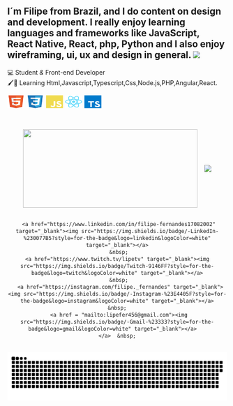 
<h2 align="left"> I´m Filipe from Brazil, and I do content on design and development. 
  I really enjoy learning languages and frameworks like JavaScript, React Native, React, php, Python and I also enjoy wireframing, ui, ux and design in general.
                <img src="https://raw.githubusercontent.com/iampavangandhi/iampavangandhi/master/gifs/Hi.gif" width="30px"></h2>

💻 Student <em>&</em> Front-end Developer <br/>
🖌️🧠 Learning Html,Javascript,Typescript,Css,Node.js,PHP,Angular,React. <br/>


<div align="left">
    <img align="center" alt="HTML" height="30" width="40" src="https://raw.githubusercontent.com/devicons/devicon/master/icons/html5/html5-original.svg"/>
    <img align="center" alt="CSS" height="30" width="40" src="https://raw.githubusercontent.com/devicons/devicon/master/icons/css3/css3-original.svg"/>
    <img align="center" alt="JS" height="30" width="40" src="https://raw.githubusercontent.com/devicons/devicon/master/icons/javascript/javascript-plain.svg"/>
    <img align="center" alt="Lipe-React" height="30" width="40" src="https://raw.githubusercontent.com/devicons/devicon/master/icons/react/react-original.svg">
    <img align="center" alt="Lipe-Ts" height="30" width="40" src="https://raw.githubusercontent.com/devicons/devicon/master/icons/typescript/typescript-plain.svg">  
</div>
<br/><br/>
<p align="center">
    <img src="https://github-readme-stats.vercel.app/api?username=LipeDev1&theme=dark" width="400px" height="180px" align="center"/>&nbsp;&nbsp;&nbsp;
    <img src="https://github-readme-stats.vercel.app/api/top-langs/?username=Lipedev1&hide=html&layout=compact&theme=dark" width="400px height="180px" align="center"/>
</p>


##

<div align="center">
      
 
     <a href="https://www.linkedin.com/in/filipe-fernandes17082002" target="_blank"><img src="https://img.shields.io/badge/-LinkedIn-%230077B5?style=for-the-badge&logo=linkedin&logoColor=white" target="_blank"></a>
     &nbsp;
    <a href="https://www.twitch.tv/lipetv" target="_blank"><img src="https://img.shields.io/badge/Twitch-9146FF?style=for-the-badge&logo=twitch&logoColor=white" target="_blank"></a>
     &nbsp;
      <a href="https://instagram.com/filipe._fernandes" target="_blank"><img src="https://img.shields.io/badge/-Instagram-%23E4405F?style=for-the-badge&logo=instagram&logoColor=white" target="_blank"></a>
    &nbsp;
     <a href = "mailto:lipefer456@gmail.com"><img src="https://img.shields.io/badge/-Gmail-%23333?style=for-the-badge&logo=gmail&logoColor=white" target="_blank"></a>   
    </a>  &nbsp;
     
  
</div>
                                                                                                                       
 &nbsp;&nbsp;&nbsp;&nbsp;&nbsp;&nbsp;&nbsp;![Snake animation](https://github.com/LipeDev1/LipeDev1/blob/output/github-contribution-grid-snake.svg)




